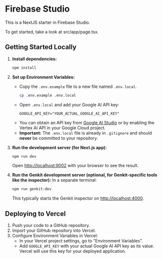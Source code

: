 # Firebase Studio

This is a NextJS starter in Firebase Studio.

To get started, take a look at src/app/page.tsx.

## Getting Started Locally

1.  **Install dependencies:**
    ```bash
    npm install
    ```
2.  **Set up Environment Variables:**
    *   Copy the `.env.example` file to a new file named `.env.local`.
        ```bash
        cp .env.example .env.local
        ```
    *   Open `.env.local` and add your Google AI API key:
        ```
        GOOGLE_API_KEY="YOUR_ACTUAL_GOOGLE_AI_API_KEY"
        ```
    *   You can obtain an API key from [Google AI Studio](https://aistudio.google.com/app/apikey) or by enabling the Vertex AI API in your Google Cloud project.
    *   **Important:** The `.env.local` file is already in `.gitignore` and should **never** be committed to your repository.

3.  **Run the development server (for Next.js app):**
    ```bash
    npm run dev
    ```
    Open [http://localhost:9002](http://localhost:9002) with your browser to see the result.

4.  **Run the Genkit development server (optional, for Genkit-specific tools like the inspector):**
    In a separate terminal:
    ```bash
    npm run genkit:dev
    ```
    This typically starts the Genkit inspector on [http://localhost:4000](http://localhost:4000).

## Deploying to Vercel

1.  Push your code to a GitHub repository.
2.  Import your GitHub repository into Vercel.
3.  Configure Environment Variables in Vercel:
    *   In your Vercel project settings, go to "Environment Variables".
    *   Add `GOOGLE_API_KEY` with your actual Google AI API key as its value.
    Vercel will use this key for your deployed application.
```